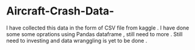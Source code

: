 # Aircraft-Crash-Data-
I have collected this data in the form of CSV file from kaggle  . I have done some some oprations using Pandas dataframe , still need to more . Still need to investing and data wranggling is yet to be done .
